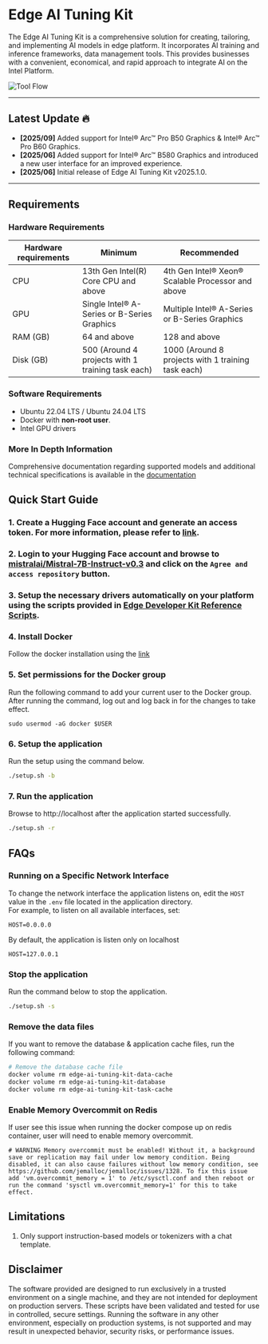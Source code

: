 # Edge AI Tuning Kit

The Edge AI Tuning Kit is a comprehensive solution for creating, tailoring, and implementing AI models in edge platform. It incorporates AI training and inference frameworks, data management tools. This provides businesses with a convenient, economical, and rapid approach to integrate AI on the Intel Platform.

![Tool Flow](assets/demo.gif)

---

## Latest Update 🔥

- **[2025/09]** Added support for Intel® Arc™ Pro B50 Graphics & Intel® Arc™ Pro B60 Graphics.
- **[2025/06]** Added support for Intel® Arc™ B580 Graphics and introduced a new user interface for an improved experience.
- **[2025/06]** Initial release of Edge AI Tuning Kit v2025.1.0.

---

## Requirements
### Hardware Requirements
| Hardware requirements | Minimum                                             | Recommended                                        |
|-----------------------|-----------------------------------------------------|----------------------------------------------------|
| CPU                   | 13th Gen Intel(R) Core CPU and above                | 4th Gen Intel® Xeon® Scalable Processor and above  |
| GPU                   | Single Intel® A-Series or B-Series Graphics         | Multiple Intel® A-Series or B-Series Graphics      |
| RAM (GB)              | 64 and above                                        | 128 and above                                      |
| Disk (GB)             | 500 (Around 4 projects with 1 training task each)   | 1000 (Around 8 projects with 1 training task each) |

### Software Requirements
* Ubuntu 22.04 LTS / Ubuntu 24.04 LTS
* Docker with **non-root user**.
* Intel GPU drivers

### More In Depth Information
Comprehensive documentation regarding supported models and additional technical specifications is available in the [documentation](docs/SOFTWARE.md)

## Quick Start Guide
### 1. Create a Hugging Face account and generate an access token. For more information, please refer to [link](https://huggingface.co/docs/hub/en/security-tokens).

### 2. Login to your Hugging Face account and browse to [mistralai/Mistral-7B-Instruct-v0.3](https://huggingface.co/mistralai/Mistral-7B-Instruct-v0.3) and click on the `Agree and access repository` button.

### 3. Setup the necessary drivers automatically on your platform using the scripts provided in [Edge Developer Kit Reference Scripts](https://github.com/intel/edge-developer-kit-reference-scripts).

### 4. Install Docker
Follow the docker installation using the [link](https://docs.docker.com/engine/install/ubuntu/)

### 5. Set permissions for the Docker group
Run the following command to add your current user to the Docker group. After running the command, log out and log back in for the changes to take effect.
```
sudo usermod -aG docker $USER
```

### 6. Setup the application
Run the setup using the command below.
```bash
./setup.sh -b
```

### 7. Run the application
Browse to http://localhost after the application started successfully.
```bash
./setup.sh -r
```

## FAQs
### Running on a Specific Network Interface

To change the network interface the application listens on, edit the `HOST` value in the `.env` file located in the application directory.  
For example, to listen on all available interfaces, set:

```
HOST=0.0.0.0
```

By default, the application is listen only on localhost

```
HOST=127.0.0.1
```

### Stop the application
Run the command below to stop the application.
```bash
./setup.sh -s
```

### Remove the data files
If you want to remove the database & application cache files, run the following command:
```bash
# Remove the database cache file
docker volume rm edge-ai-tuning-kit-data-cache
docker volume rm edge-ai-tuning-kit-database 
docker volume rm edge-ai-tuning-kit-task-cache
```

### Enable Memory Overcommit on Redis
If user see this issue when running the docker compose up on redis container, user will need to enable memory overcommit.
```
# WARNING Memory overcommit must be enabled! Without it, a background save or replication may fail under low memory condition. Being disabled, it can also cause failures without low memory condition, see https://github.com/jemalloc/jemalloc/issues/1328. To fix this issue add 'vm.overcommit_memory = 1' to /etc/sysctl.conf and then reboot or run the command 'sysctl vm.overcommit_memory=1' for this to take effect.
```

## Limitations
1. Only support instruction-based models or tokenizers with a chat template.

## Disclaimer
The software provided are designed to run exclusively in a trusted environment on a single machine, and they are not intended for deployment on production servers. These scripts have been validated and tested for use in controlled, secure settings. Running the software in any other environment, especially on production systems, is not supported and may result in unexpected behavior, security risks, or performance issues.
